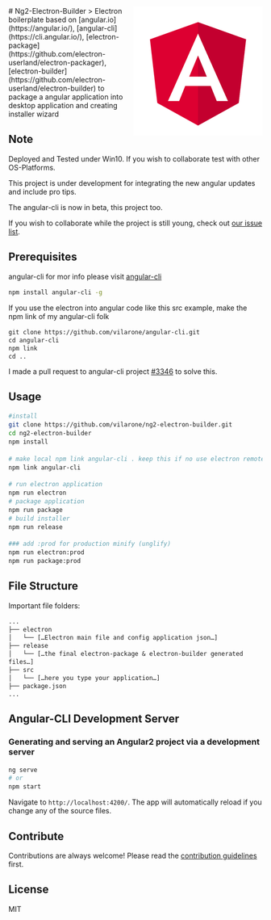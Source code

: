 <img src="build/background.png" align="right" />
# Ng2-Electron-Builder
> Electron boilerplate based on [angular.io](https://angular.io/), [angular-cli](https://cli.angular.io/), [electron-package](https://github.com/electron-userland/electron-packager),[electron-builder](https://github.com/electron-userland/electron-builder) to package a angular application into desktop application and creating installer wizard

## Note

Deployed and Tested under Win10. If you wish to collaborate test with other OS-Platforms.

This project is under development for integrating the new angular updates and include pro tips.

The angular-cli is now in beta, this project too.

If you wish to collaborate while the project is still young, check out [our issue list](https://github.com/vilarone/ng2-electron-builder/issues).
  

## Prerequisites

angular-cli for mor info please visit [angular-cli](https://github.com/angular/angular-cli)
```bash
npm install angular-cli -g
```

If you use the electron into angular code like this src example, make the npm link of my angular-cli folk

```
git clone https://github.com/vilarone/angular-cli.git
cd angular-cli
npm link
cd ..
```
I made a pull request to angular-cli project [#3346](https://github.com/angular/angular-cli/pull/3346) to solve this.

## Usage

```bash
#install
git clone https://github.com/vilarone/ng2-electron-builder.git
cd ng2-electron-builder
npm install

# make local npm link angular-cli . keep this if no use electron remote into angular
npm link angular-cli

# run electron application
npm run electron
# package application
npm run package
# build installer
npm run release

### add :prod for production minify (unglify)
npm run electron:prod
npm run package:prod
```


## File Structure

Important file folders:

```
...
├── electron
│   └── […Electron main file and config application json…]
├── release
│   └── […the final electron-package & electron-builder generated files…]
├── src
│   └── […here you type your application…]
├── package.json
...
```

## Angular-CLI Development Server

### Generating and serving an Angular2 project via a development server

```bash
ng serve
# or
npm start
```
Navigate to `http://localhost:4200/`. The app will automatically reload if you change any of the source files.

## Contribute

Contributions are always welcome!
Please read the [contribution guidelines](contributing.md) first.

## License

MIT
